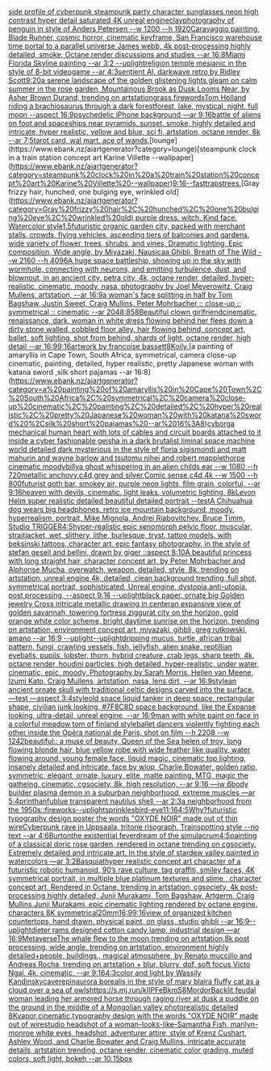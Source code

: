 [side profile of cyberpunk steampunk party character sunglasses neon high contrast hyper detail saturated 4K unreal engine](https://www.ebank.nz/aiartgenerator?category=side%20profile%20of%20cyberpunk%20steampunk%20party%20character%20sunglasses%20neon%20high%20contrast%20hyper%20detail%20saturated%204K%20unreal%20engine)[clay](https://www.ebank.nz/aiartgenerator?category=clay)[photography of penguin in style of Anders Petersen --w 1200 --h 1920](https://www.ebank.nz/aiartgenerator?category=photography%20of%20penguin%20in%20style%20of%20Anders%20Petersen%20--w%201200%20--h%201920)[Caravaggio painting, Blade Runner, cosmic horror, cinematic keyframe, San Francisco warehouse time portal to a parallel universe James webb, 4k post-processing highly detailed, smoke, Octane render discussions and studies --ar 16:8](https://www.ebank.nz/aiartgenerator?category=Caravaggio%20painting%2C%20Blade%20Runner%2C%20cosmic%20horror%2C%20cinematic%20keyframe%2C%20San%20Francisco%20warehouse%20time%20portal%20to%20a%20parallel%20universe%20James%20webb%2C%204k%20post-processing%20highly%20detailed%2C%20smoke%2C%20Octane%20render%20discussions%20and%20studies%20--ar%2016%3A8)[Miami Florida Skyline painting --ar 3:2 --uplight](https://www.ebank.nz/aiartgenerator?category=Miami%20Florida%20Skyline%20painting%20--ar%203%3A2%20--uplight)[religion temple mesianic in the style of 8-bit videogame --ar 4:3](https://www.ebank.nz/aiartgenerator?category=religion%20temple%20mesianic%20in%20the%20style%20of%208-bit%20videogame%20--ar%204%3A3)[sentient AI, darkwave retro by Ridley Scott](https://www.ebank.nz/aiartgenerator?category=sentient%20AI%2C%20darkwave%20retro%20by%20Ridley%20Scott)[9:20](https://www.ebank.nz/aiartgenerator?category=9%3A20)[a serene landscape of the golden glistening lights gleam on calm summer in the rose garden, Mountainous Brook as Dusk Looms Near, by Asher Brown Durand, trending on artstation](https://www.ebank.nz/aiartgenerator?category=a%20serene%20landscape%20of%20the%20golden%20glistening%20lights%20gleam%20on%20calm%20summer%20in%20the%20rose%20garden%2C%20Mountainous%20Brook%20as%20Dusk%20Looms%20Near%2C%20by%20Asher%20Brown%20Durand%2C%20trending%20on%20artstation)[grass,fire](https://www.ebank.nz/aiartgenerator?category=grass%2Cfire)[words](https://www.ebank.nz/aiartgenerator?category=words)[Tom Holland riding a brachiosaurus through a dark forest](https://www.ebank.nz/aiartgenerator?category=Tom%20Holland%20riding%20a%20brachiosaurus%20through%20a%20dark%20forest)[forest, lake, mystical, night, full moon --aspect 16:9](https://www.ebank.nz/aiartgenerator?category=forest%2C%20lake%2C%20mystical%2C%20night%2C%20full%20moon%20--aspect%2016%3A9)[](https://www.ebank.nz/aiartgenerator?category=)[psychedelic iPhone background —ar 9:16](https://www.ebank.nz/aiartgenerator?category=psychedelic%20iPhone%20background%20%E2%80%94ar%209%3A16)[battle of aliens on foot and spaceships near pyramids, sunset, smoke, highly detailed and intricate, hyper realistic, yellow and blue, sci fi, artstation, octane render, 8k --ar 7:5](https://www.ebank.nz/aiartgenerator?category=battle%20of%20aliens%20on%20foot%20and%20spaceships%20near%20pyramids%2C%20sunset%2C%20smoke%2C%20highly%20detailed%20and%20intricate%2C%20hyper%20realistic%2C%20yellow%20and%20blue%2C%20sci%20fi%2C%20artstation%2C%20octane%20render%2C%208k%20--ar%207%3A5)[tarot card, wal mart. ace of wands.](https://www.ebank.nz/aiartgenerator?category=tarot%20card%2C%20wal%20mart.%20ace%20of%20wands.)[lounge](https://www.ebank.nz/aiartgenerator?category=lounge)[steampunk clock in a train station concept art Karine Villette --wallpaper](https://www.ebank.nz/aiartgenerator?category=steampunk%20clock%20in%20a%20train%20station%20concept%20art%20Karine%20Villette%20--wallpaper)[9:16](https://www.ebank.nz/aiartgenerator?category=9%3A16)[--fast](https://www.ebank.nz/aiartgenerator?category=--fast)[traps](https://www.ebank.nz/aiartgenerator?category=traps)[trees.](https://www.ebank.nz/aiartgenerator?category=trees.)[Gray frizzy hair, hunched, one bulging eye, wrinkled old](https://www.ebank.nz/aiartgenerator?category=Gray%20frizzy%20hair%2C%20hunched%2C%20one%20bulging%20eye%2C%20wrinkled%20old)[ purple dress. witch. Kind face. Watercolor style](https://www.ebank.nz/aiartgenerator?category=%20purple%20dress.%20witch.%20Kind%20face.%20Watercolor%20style)[1.5](https://www.ebank.nz/aiartgenerator?category=1.5)[futuristic organic garden city, packed with merchant stalls, crowds, flying vehicles, ascending tiers of balconies and gardens, wide variety of flower, trees, shrubs, and vines, Dramatic lighting, Epic composition, Wide angle, by Miyazaki, Nausicaa Ghibli, Breath of The Wild --w 2160  --h 4096](https://www.ebank.nz/aiartgenerator?category=futuristic%20organic%20garden%20city%2C%20packed%20with%20merchant%20stalls%2C%20crowds%2C%20flying%20vehicles%2C%20ascending%20tiers%20of%20balconies%20and%20gardens%2C%20wide%20variety%20of%20flower%2C%20trees%2C%20shrubs%2C%20and%20vines%2C%20Dramatic%20lighting%2C%20Epic%20composition%2C%20Wide%20angle%2C%20by%20Miyazaki%2C%20Nausicaa%20Ghibli%2C%20Breath%20of%20The%20Wild%20--w%202160%20%20--h%204096)[A huge space battleship, showing up in the sky with wormhole, connecting with neurons, and emitting turbulence, dust, and blownout, in an ancient city, petra city, 4k, octane render, detailed, hyper-realistic, cinematic, moody, nasa, photography by Joel Meyerowitz, Craig Mullens, artstation, --ar 16:9](https://www.ebank.nz/aiartgenerator?category=A%20huge%20space%20battleship%2C%20showing%20up%20in%20the%20sky%20with%20wormhole%2C%20connecting%20with%20neurons%2C%20and%20emitting%20turbulence%2C%20dust%2C%20and%20blownout%2C%20in%20an%20ancient%20city%2C%20petra%20city%2C%204k%2C%20octane%20render%2C%20detailed%2C%20hyper-realistic%2C%20cinematic%2C%20moody%2C%20nasa%2C%20photography%20by%20Joel%20Meyerowitz%2C%20Craig%20Mullens%2C%20artstation%2C%20--ar%2016%3A9)[a woman's face splitting in half by Tom Bagshaw, Justin Sweet, Craig Mullins, Peter Mohrbacher :: close-up :: symmetrical :: cinematic --ar 2048:858](https://www.ebank.nz/aiartgenerator?category=a%20woman%27s%20face%20splitting%20in%20half%20by%20Tom%20Bagshaw%2C%20Justin%20Sweet%2C%20Craig%20Mullins%2C%20Peter%20Mohrbacher%20%3A%3A%20close-up%20%3A%3A%20symmetrical%20%3A%3A%20cinematic%20--ar%202048%3A858)[Beautiful clown girlfriend](https://www.ebank.nz/aiartgenerator?category=Beautiful%20clown%20girlfriend)[cinematic, renaissance, dark, woman in white  dress flowing behind her flees down a dirty stone walled, cobbled floor alley, hair flowing behind, concept art, ballet, soft lighting, shot from behind, shards of light, octane render, high detail --ar 16:9](https://www.ebank.nz/aiartgenerator?category=cinematic%2C%20renaissance%2C%20dark%2C%20woman%20in%20white%20%20dress%20flowing%20behind%20her%20flees%20down%20a%20dirty%20stone%20walled%2C%20cobbled%20floor%20alley%2C%20hair%20flowing%20behind%2C%20concept%20art%2C%20ballet%2C%20soft%20lighting%2C%20shot%20from%20behind%2C%20shards%20of%20light%2C%20octane%20render%2C%20high%20detail%20--ar%2016%3A9)[9:16](https://www.ebank.nz/aiartgenerator?category=9%3A16)[artwork by francoise bassett](https://www.ebank.nz/aiartgenerator?category=artwork%20by%20francoise%20bassett)[8K](https://www.ebank.nz/aiartgenerator?category=8K)[oily.](https://www.ebank.nz/aiartgenerator?category=oily.)[a painting of amaryllis in Cape Town, South Africa, symmetrical, camera close-up cinematic, painting, detailed, hyper realistic, pretty Japanese woman with katana sword ,silk short pajamas --ar 16:8](https://www.ebank.nz/aiartgenerator?category=a%20painting%20of%20amaryllis%20in%20Cape%20Town%2C%20South%20Africa%2C%20symmetrical%2C%20camera%20close-up%20cinematic%2C%20painting%2C%20detailed%2C%20hyper%20realistic%2C%20pretty%20Japanese%20woman%20with%20katana%20sword%20%2Csilk%20short%20pajamas%20--ar%2016%3A8)[cyborg](https://www.ebank.nz/aiartgenerator?category=cyborg)[a mechanical human heart with lots of cables and circuit boards attached to it inside a cyber fashionable geisha in a dark brutalist liminal space machine world detailed dark mysterious in the style of floria sigismondi and matt mahurin and wayne barlow and tsutomu nihei and robert mapplethorpe cinematic moody](https://www.ebank.nz/aiartgenerator?category=a%20mechanical%20human%20heart%20with%20lots%20of%20cables%20and%20circuit%20boards%20attached%20to%20it%20inside%20a%20cyber%20fashionable%20geisha%20in%20a%20dark%20brutalist%20liminal%20space%20machine%20world%20detailed%20dark%20mysterious%20in%20the%20style%20of%20floria%20sigismondi%20and%20matt%20mahurin%20and%20wayne%20barlow%20and%20tsutomu%20nihei%20and%20robert%20mapplethorpe%20cinematic%20moody)[billy](https://www.ebank.nz/aiartgenerator?category=billy)[a ghost whispering in an alien childs ear --w 1080 --h 720](https://www.ebank.nz/aiartgenerator?category=a%20ghost%20whispering%20in%20an%20alien%20childs%20ear%20--w%201080%20--h%20720)[metallic anchovy,c4d,grey and silver,Comic sense,c4d,4k --w 1500 --h 800](https://www.ebank.nz/aiartgenerator?category=metallic%20anchovy%2Cc4d%2Cgrey%20and%20silver%2CComic%20sense%2Cc4d%2C4k%20--w%201500%20--h%20800)[futurist goth bar, smokey air, purple neon lights, film grain, colorful, --ar 9:16](https://www.ebank.nz/aiartgenerator?category=futurist%20goth%20bar%2C%20smokey%20air%2C%20purple%20neon%20lights%2C%20film%20grain%2C%20colorful%2C%20--ar%209%3A16)[heaven with devils, cinematic, light leaks, volumetric lighting, 8k](https://www.ebank.nz/aiartgenerator?category=heaven%20with%20devils%2C%20cinematic%2C%20light%20leaks%2C%20volumetric%20lighting%2C%208k)[Levon Helm super realistic detailed beautiful detailed portrait --test](https://www.ebank.nz/aiartgenerator?category=Levon%20Helm%20super%20realistic%20detailed%20beautiful%20detailed%20portrait%20--test)[A Chihuahua dog wears big headphones, retro ice mountain background, moody, hyperrealism, portrait, Mike Mignola, Andrei Riabovitchev, Bruce Timm, Studio TRIGGER](https://www.ebank.nz/aiartgenerator?category=A%20Chihuahua%20dog%20wears%20big%20headphones%2C%20retro%20ice%20mountain%20background%2C%20moody%2C%20hyperrealism%2C%20portrait%2C%20Mike%20Mignola%2C%20Andrei%20Riabovitchev%2C%20Bruce%20Timm%2C%20Studio%20TRIGGER)[4:5](https://www.ebank.nz/aiartgenerator?category=4%3A5)[hyper-realistic epic xenomorph pelvic floor, muscular, straitjacket, wet, slithery, lithe, burlesque, tryst, tattoo models, with beksinski tattoos, character art, epic fantasy photography, in the style of stefan gesell and bellini, drawn by giger ::aspect 8:10](https://www.ebank.nz/aiartgenerator?category=hyper-realistic%20epic%20xenomorph%20pelvic%20floor%2C%20muscular%2C%20straitjacket%2C%20wet%2C%20slithery%2C%20lithe%2C%20burlesque%2C%20tryst%2C%20tattoo%20models%2C%20with%20beksinski%20tattoos%2C%20character%20art%2C%20epic%20fantasy%20photography%2C%20in%20the%20style%20of%20stefan%20gesell%20and%20bellini%2C%20drawn%20by%20giger%20%3A%3Aaspect%208%3A10)[A beautiful princess with long straight hair, character concept art, by Peter Mohrbacher and Alphonse Mucha, overwatch, weapon, detailed, style, 8k, trending on artstation, unreal engine 4k, detailed, clean background trending, full shot, symmetrical portrait, sophisticated, Unreal engine, dystopia,anti-utopia, post processing, --aspect 9:16 --uplight](https://www.ebank.nz/aiartgenerator?category=A%20beautiful%20princess%20with%20long%20straight%20hair%2C%20character%20concept%20art%2C%20by%20Peter%20Mohrbacher%20and%20Alphonse%20Mucha%2C%20overwatch%2C%20weapon%2C%20detailed%2C%20style%2C%208k%2C%20trending%20on%20artstation%2C%20unreal%20engine%204k%2C%20detailed%2C%20clean%20background%20trending%2C%20full%20shot%2C%20symmetrical%20portrait%2C%20sophisticated%2C%20Unreal%20engine%2C%20dystopia%2Canti-utopia%2C%20post%20processing%2C%20--aspect%209%3A16%20--uplight)[black paper, ornate big Golden jewelry Cross intricate metallic drawing in center](https://www.ebank.nz/aiartgenerator?category=black%20paper%2C%20ornate%20big%20Golden%20jewelry%20Cross%20intricate%20metallic%20drawing%20in%20center)[an expansive view of golden savannah, towering fortress ziggurat city on the horizon, gold orange white color scheme, bright daytime sunrise on the horizon, trending on artstation, environment concept art, miyazaki, gihbli, greg rutkowski, amano --ar 16:9 --uplight](https://www.ebank.nz/aiartgenerator?category=an%20expansive%20view%20of%20golden%20savannah%2C%20towering%20fortress%20ziggurat%20city%20on%20the%20horizon%2C%20gold%20orange%20white%20color%20scheme%2C%20bright%20daytime%20sunrise%20on%20the%20horizon%2C%20trending%20on%20artstation%2C%20environment%20concept%20art%2C%20miyazaki%2C%20gihbli%2C%20greg%20rutkowski%2C%20amano%20--ar%2016%3A9%20--uplight)[--uplight](https://www.ebank.nz/aiartgenerator?category=--uplight)[dripping mucus, turtle, african tribal pattern, fungi, crawling vessels, fish, jellyfish, alien snake, reptillian eyeballs, pupils, lobster, thorn, hybrid creature, crab legs, sharp teeth, 4k, octane render, houdini particles, high detailed, hyper-realistic, under water, cinematic, epic, moody, Photography by Sarah Morris, Hellen van Meene, Izumi Kato, Craig Mullens, artstation, nasa, lens dirt, --ar 16:9](https://www.ebank.nz/aiartgenerator?category=dripping%20mucus%2C%20turtle%2C%20african%20tribal%20pattern%2C%20fungi%2C%20crawling%20vessels%2C%20fish%2C%20jellyfish%2C%20alien%20snake%2C%20reptillian%20eyeballs%2C%20pupils%2C%20lobster%2C%20thorn%2C%20hybrid%20creature%2C%20crab%20legs%2C%20sharp%20teeth%2C%204k%2C%20octane%20render%2C%20houdini%20particles%2C%20high%20detailed%2C%20hyper-realistic%2C%20under%20water%2C%20cinematic%2C%20epic%2C%20moody%2C%20Photography%20by%20Sarah%20Morris%2C%20Hellen%20van%20Meene%2C%20Izumi%20Kato%2C%20Craig%20Mullens%2C%20artstation%2C%20nasa%2C%20lens%20dirt%2C%20--ar%2016%3A9)[style](https://www.ebank.nz/aiartgenerator?category=style)[an ancient ornate skull with traditional celtic designs carved into the surface. —test —aspect 3:4](https://www.ebank.nz/aiartgenerator?category=an%20ancient%20ornate%20skull%20with%20traditional%20celtic%20designs%20carved%20into%20the%20surface.%20%E2%80%94test%20%E2%80%94aspect%203%3A4)[style](https://www.ebank.nz/aiartgenerator?category=style)[old space liquid tanker in deep space, rectangular shape, civilian junk looking, #7F8C8D space background, like the Expanse looking, ultra-detail, unreal engine, --ar 16:9](https://www.ebank.nz/aiartgenerator?category=old%20space%20liquid%20tanker%20in%20deep%20space%2C%20rectangular%20shape%2C%20civilian%20junk%20looking%2C%20%237F8C8D%20space%20background%2C%20like%20the%20Expanse%20looking%2C%20ultra-detail%2C%20unreal%20engine%2C%20--ar%2016%3A9)[man with white paint on face in a colorful meadow tom of finland style](https://www.ebank.nz/aiartgenerator?category=man%20with%20white%20paint%20on%20face%20in%20a%20colorful%20meadow%20tom%20of%20finland%20style)[ballet dancers violently fighting each other inside the Opéra national de Paris, shot on film --h 2208 --w 1242](https://www.ebank.nz/aiartgenerator?category=ballet%20dancers%20violently%20fighting%20each%20other%20inside%20the%20Op%C3%A9ra%20national%20de%20Paris%2C%20shot%20on%20film%20--h%202208%20--w%201242)[beautiful:: a muse of beauty, Queen of the Sea helen of troy, long flowing blonde hair, blue yellow robe with wide feather like quality, water flowing around, young female face, liquid magic, cinematic top lighting, insanely detailed and intricate, face by wlop, Charlie Bowater, golden ratio, symmetric, elegant, ornate, luxury, elite, matte painting, MTG, magic the gatheing, cinematic, cgsociety, 8k, high resolution, --ar 9:16 —iw 6](https://www.ebank.nz/aiartgenerator?category=beautiful%3A%3A%20a%20muse%20of%20beauty%2C%20Queen%20of%20the%20Sea%20helen%20of%20troy%2C%20long%20flowing%20blonde%20hair%2C%20blue%20yellow%20robe%20with%20wide%20feather%20like%20quality%2C%20water%20flowing%20around%2C%20young%20female%20face%2C%20liquid%20magic%2C%20cinematic%20top%20lighting%2C%20insanely%20detailed%20and%20intricate%2C%20face%20by%20wlop%2C%20Charlie%20Bowater%2C%20golden%20ratio%2C%20symmetric%2C%20elegant%2C%20ornate%2C%20luxury%2C%20elite%2C%20matte%20painting%2C%20MTG%2C%20magic%20the%20gatheing%2C%20cinematic%2C%20cgsociety%2C%208k%2C%20high%20resolution%2C%20--ar%209%3A16%20%E2%80%94iw%206)[body builder plasma demon in a suburban neighborhood, extreme muscles —ar 5:4](https://www.ebank.nz/aiartgenerator?category=body%20builder%20plasma%20demon%20in%20a%20suburban%20neighborhood%2C%20extreme%20muscles%20%E2%80%94ar%205%3A4)[print](https://www.ebank.nz/aiartgenerator?category=print)[hanfu](https://www.ebank.nz/aiartgenerator?category=hanfu)[blue transparent nautilus shell --ar 2:3](https://www.ebank.nz/aiartgenerator?category=blue%20transparent%20nautilus%20shell%20--ar%202%3A3)[a neighborhood from the 1950s::fireworks](https://www.ebank.nz/aiartgenerator?category=a%20neighborhood%20from%20the%201950s%3A%3Afireworks)[--uplight](https://www.ebank.nz/aiartgenerator?category=--uplight)[sprinkles](https://www.ebank.nz/aiartgenerator?category=sprinkles)[bird-eye](https://www.ebank.nz/aiartgenerator?category=bird-eye)[11:16](https://www.ebank.nz/aiartgenerator?category=11%3A16)[4:5](https://www.ebank.nz/aiartgenerator?category=4%3A5)[Why?](https://www.ebank.nz/aiartgenerator?category=Why%3F)[futuristic  typography design poster the words "OXYDE NOIR" made out of thin wire](https://www.ebank.nz/aiartgenerator?category=futuristic%20%20typography%20design%20poster%20the%20words%20%22OXYDE%20NOIR%22%20made%20out%20of%20thin%20wire)[Cyberpunk rave in Uppsaala, tritone risograph, Trainspotting style --no text --ar 4:6](https://www.ebank.nz/aiartgenerator?category=Cyberpunk%20rave%20in%20Uppsaala%2C%20tritone%20risograph%2C%20Trainspotting%20style%20--no%20text%20--ar%204%3A6)[Burton](https://www.ebank.nz/aiartgenerator?category=Burton)[the existential feverdream of the simulacrum](https://www.ebank.nz/aiartgenerator?category=the%20existential%20feverdream%20of%20the%20simulacrum)[4:5](https://www.ebank.nz/aiartgenerator?category=4%3A5)[painting of a classical doric rose garden, rendered in octane trending on cgsociety. Extremely detailed and intricate art. In the style of stardew valley painted in watercolors —ar 3:2](https://www.ebank.nz/aiartgenerator?category=painting%20of%20a%20classical%20doric%20rose%20garden%2C%20rendered%20in%20octane%20trending%20on%20cgsociety.%20Extremely%20detailed%20and%20intricate%20art.%20In%20the%20style%20of%20stardew%20valley%20painted%20in%20watercolors%20%E2%80%94ar%203%3A2)[Basquiat](https://www.ebank.nz/aiartgenerator?category=Basquiat)[hyper realistic concept art character of a futuristic robotic humanoid, 90’s rave culture, tag graffiti, smiley faces, 4K symmetrical portrait, in multiple blue platinum textures and slime , character concept art, Rendered in Octane, trending in artstation, cgsociety, 4k post-processing highly detailed, Junji Murakami, Tom Bagshaw, Artgerm, Craig Mullins,Junji Murakami, epic cinematic lighting rendered by octane engine, characters 8K symmetrical](https://www.ebank.nz/aiartgenerator?category=hyper%20realistic%20concept%20art%20character%20of%20a%20futuristic%20robotic%20humanoid%2C%2090%E2%80%99s%20rave%20culture%2C%20tag%20graffiti%2C%20smiley%20faces%2C%204K%20symmetrical%20portrait%2C%20in%20multiple%20blue%20platinum%20textures%20and%20slime%20%2C%20character%20concept%20art%2C%20Rendered%20in%20Octane%2C%20trending%20in%20artstation%2C%20cgsociety%2C%204k%20post-processing%20highly%20detailed%2C%20Junji%20Murakami%2C%20Tom%20Bagshaw%2C%20Artgerm%2C%20Craig%20Mullins%2CJunji%20Murakami%2C%20epic%20cinematic%20lighting%20rendered%20by%20octane%20engine%2C%20characters%208K%20symmetrical)[20mm](https://www.ebank.nz/aiartgenerator?category=20mm)[16:9](https://www.ebank.nz/aiartgenerator?category=16%3A9)[9:16](https://www.ebank.nz/aiartgenerator?category=9%3A16)[view of organized kitchen countertops, hand drawn, physical paint, on glass, studio ghibli --ar 16:9](https://www.ebank.nz/aiartgenerator?category=view%20of%20organized%20kitchen%20countertops%2C%20hand%20drawn%2C%20physical%20paint%2C%20on%20glass%2C%20studio%20ghibli%20--ar%2016%3A9)[--uplight](https://www.ebank.nz/aiartgenerator?category=--uplight)[dieter rams designed cotton candy lamp, industrial design —ar 16:9](https://www.ebank.nz/aiartgenerator?category=dieter%20rams%20designed%20cotton%20candy%20lamp%2C%20industrial%20design%20%E2%80%94ar%2016%3A9)[Metaverse](https://www.ebank.nz/aiartgenerator?category=Metaverse)[The whale flew to the moon,trending on artstation,8k post processing, wide angle, trending on artstation, environment highly detailed+people, buildings,, magical atmosphere, by Renato muccillo and Andreas Rocha, trending on artstation + blur, blurry, dof, soft focus,Victo Ngai, 4k, cinematic, --ar 9:16](https://www.ebank.nz/aiartgenerator?category=The%20whale%20flew%20to%20the%20moon%2Ctrending%20on%20artstation%2C8k%20post%20processing%2C%20wide%20angle%2C%20trending%20on%20artstation%2C%20environment%20highly%20detailed%2Bpeople%2C%20buildings%2C%2C%20magical%20atmosphere%2C%20by%20Renato%20muccillo%20and%20Andreas%20Rocha%2C%20trending%20on%20artstation%20%2B%20blur%2C%20blurry%2C%20dof%2C%20soft%20focus%2CVicto%20Ngai%2C%204k%2C%20cinematic%2C%20--ar%209%3A16)[4:3](https://www.ebank.nz/aiartgenerator?category=4%3A3)[color and light by Wassily Kandinsky](https://www.ebank.nz/aiartgenerator?category=color%20and%20light%20by%20Wassily%20Kandinsky)[cave](https://www.ebank.nz/aiartgenerator?category=cave)[repin](https://www.ebank.nz/aiartgenerator?category=repin)[aurora borealis in the style of mary blair](https://www.ebank.nz/aiartgenerator?category=aurora%20borealis%20in%20the%20style%20of%20mary%20blair)[a fluffy cat as a cloud over a sea of owls](https://www.ebank.nz/aiartgenerator?category=a%20fluffy%20cat%20as%20a%20cloud%20over%20a%20sea%20of%20owls)[<https://s.mj.run/kIIPFeBkmS8>](https://www.ebank.nz/aiartgenerator?category=%3Chttps%3A//s.mj.run/kIIPFeBkmS8%3E)[Mordor](https://www.ebank.nz/aiartgenerator?category=Mordor)[Backlit feudal woman leading her armored horse through raging river at dusk a puddle on the ground in the middle of a Mongolian valley photorealistic detailed 8K](https://www.ebank.nz/aiartgenerator?category=Backlit%20feudal%20woman%20leading%20her%20armored%20horse%20through%20raging%20river%20at%20dusk%20a%20puddle%20on%20the%20ground%20in%20the%20middle%20of%20a%20Mongolian%20valley%20photorealistic%20detailed%208K)[vapor,](https://www.ebank.nz/aiartgenerator?category=vapor%2C)[cinematic,](https://www.ebank.nz/aiartgenerator?category=cinematic%2C)[typography design with the words "OXYDE NOIR" made out of wire](https://www.ebank.nz/aiartgenerator?category=typography%20design%20with%20the%20words%20%22OXYDE%20NOIR%22%20made%20out%20of%20wire)[studio headshot of a woman-looks-like-Samantha Fish, marilyn-monroe white eyes, headshot, adventurer attire, style of Krenz Cushart, Ashley Wood, and Charlie Bowater and Craig Mullins, intricate accurate details, artstation trending, octane render, cinematic color grading, muted colors, soft light, bokeh --ar 10:15](https://www.ebank.nz/aiartgenerator?category=studio%20headshot%20of%20a%20woman-looks-like-Samantha%20Fish%2C%20marilyn-monroe%20white%20eyes%2C%20headshot%2C%20adventurer%20attire%2C%20style%20of%20Krenz%20Cushart%2C%20Ashley%20Wood%2C%20and%20Charlie%20Bowater%20and%20Craig%20Mullins%2C%20intricate%20accurate%20details%2C%20artstation%20trending%2C%20octane%20render%2C%20cinematic%20color%20grading%2C%20muted%20colors%2C%20soft%20light%2C%20bokeh%20--ar%2010%3A15)[box](https://www.ebank.nz/aiartgenerator?category=box)